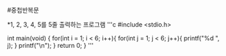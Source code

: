 #중첩반복문

*1, 2, 3, 4, 5를 5줄 출력하는 프로그램
'''c
#include <stdio.h>

int main(void) {
  for(int i = 1; i < 6; i++){
    for(int j = 1; j < 6; j++){
      printf("%d ", j);
    }
    printf("\n");
  }
  return 0;
}
'''
